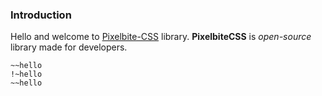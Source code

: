 ### Introduction
Hello and welcome to [Pixelbite-CSS](https://pixelbite-css.github.io) library.
**PixelbiteCSS** is _open-source_ library made for developers.

```
~~hello
!~hello
~~hello
```